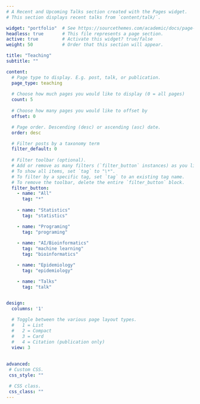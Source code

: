 ```yaml
---
# A Recent and Upcoming Talks section created with the Pages widget.
# This section displays recent talks from `content/talk/`.

widget: "portfolio"  # See https://sourcethemes.com/academic/docs/page-builder/
headless: true       # This file represents a page section.
active: true         # Activate this widget? true/false
weight: 50           # Order that this section will appear.

title: "Teaching"
subtitle: ""

content:
  # Page type to display. E.g. post, talk, or publication.
  page_type: teaching
  
  # Choose how much pages you would like to display (0 = all pages)
  count: 5
  
  # Choose how many pages you would like to offset by
  offset: 0

  # Page order. Descending (desc) or ascending (asc) date.
  order: desc

  # Filter posts by a taxonomy term
  filter_default: 0
  
  # Filter toolbar (optional).
  # Add or remove as many filters (`filter_button` instances) as you like.
  # To show all items, set `tag` to "\*".
  # To filter by a specific tag, set `tag` to an existing tag name.
  # To remove the toolbar, delete the entire `filter_button` block.
  filter_button:
    - name: "All"
      tag: "*"
    
    - name: "Statistics"
      tag: "statistics"

    - name: "Programing"
      tag: "programing"
  
    - name: "AI/Bioinformatics"
      tag: "machine learning"
      tag: "bioinformatics"

    - name: "Epidemiology"
      tag: "epidemiology"

    - name: "Talks"
      tag: "talk"

    
design:
  columns: '1'

  # Toggle between the various page layout types.
  #   1 = List
  #   2 = Compact
  #   3 = Card
  #   4 = Citation (publication only)
  view: 3
  
  
advanced:
 # Custom CSS. 
 css_style: ""

 # CSS class.
 css_class: ""
---
```

